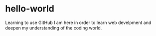 # hello-world
Learning to use GitHub
I am here in order to learn web develpment and deepen my understanding of the coding world.
